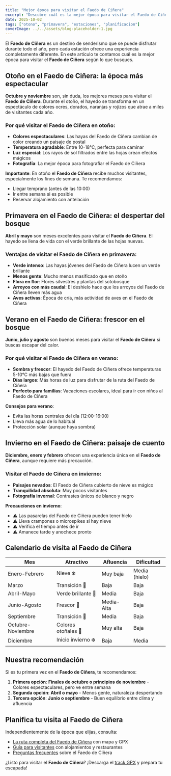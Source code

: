 ```yaml
---
title: "Mejor época para visitar el Faedo de Ciñera"
excerpt: "Descubre cuál es la mejor época para visitar el Faedo de Ciñera según tus preferencias: otoño para colores espectaculares, primavera para verdor, verano para frescor o invierno para paisajes nevados."
date: 2025-10-02
tags: ["otono", "primavera", "estaciones", "planificacion"]
coverImage: ../../assets/blog-placeholder-1.jpg
---
```


El **Faedo de Ciñera** es un destino de senderismo que se puede disfrutar durante todo el año, pero cada estación ofrece una experiencia completamente diferente. En este artículo te contamos cuál es la mejor época para visitar el **Faedo de Ciñera** según lo que busques.

## Otoño en el Faedo de Ciñera: la época más espectacular

**Octubre y noviembre** son, sin duda, los mejores meses para visitar el **Faedo de Ciñera**. Durante el otoño, el hayedo se transforma en un espectáculo de colores ocres, dorados, naranjas y rojizos que atrae a miles de visitantes cada año.

### Por qué visitar el Faedo de Ciñera en otoño:

- **Colores espectaculares**: Las hayas del Faedo de Ciñera cambian de color creando un paisaje de postal
- **Temperatura agradable**: Entre 10-18°C, perfecta para caminar
- **Luz especial**: Los rayos de sol filtrados entre las hojas crean efectos mágicos
- **Fotografía**: La mejor época para fotografiar el Faedo de Ciñera

**Importante**: En otoño el **Faedo de Ciñera** recibe muchos visitantes, especialmente los fines de semana. Te recomendamos:
- Llegar temprano (antes de las 10:00)
- Ir entre semana si es posible
- Reservar alojamiento con antelación

## Primavera en el Faedo de Ciñera: el despertar del bosque

**Abril y mayo** son meses excelentes para visitar el **Faedo de Ciñera**. El hayedo se llena de vida con el verde brillante de las hojas nuevas.

### Ventajas de visitar el Faedo de Ciñera en primavera:

- **Verde intenso**: Las hayas jóvenes del Faedo de Ciñera lucen un verde brillante
- **Menos gente**: Mucho menos masificado que en otoño
- **Flora en flor**: Flores silvestres y plantas del sotobosque
- **Arroyos con más caudal**: El deshielo hace que los arroyos del Faedo de Ciñera lleven más agua
- **Aves activas**: Época de cría, más actividad de aves en el Faedo de Ciñera

## Verano en el Faedo de Ciñera: frescor en el bosque

**Junio, julio y agosto** son buenos meses para visitar el **Faedo de Ciñera** si buscas escapar del calor.

### Por qué visitar el Faedo de Ciñera en verano:

- **Sombra y frescor**: El hayedo del Faedo de Ciñera ofrece temperaturas 5-10°C más bajas que fuera
- **Días largos**: Más horas de luz para disfrutar de la ruta del Faedo de Ciñera
- **Perfecto para familias**: Vacaciones escolares, ideal para ir con niños al Faedo de Ciñera

**Consejos para verano**:
- Evita las horas centrales del día (12:00-16:00)
- Lleva más agua de lo habitual
- Protección solar (aunque haya sombra)

## Invierno en el Faedo de Ciñera: paisaje de cuento

**Diciembre, enero y febrero** ofrecen una experiencia única en el **Faedo de Ciñera**, aunque requiere más precaución.

### Visitar el Faedo de Ciñera en invierno:

- **Paisajes nevados**: El Faedo de Ciñera cubierto de nieve es mágico
- **Tranquilidad absoluta**: Muy pocos visitantes
- **Fotografía invernal**: Contrastes únicos de blanco y negro

**Precauciones en invierno**:
- ⚠️ Las pasarelas del Faedo de Ciñera pueden tener hielo
- ⚠️ Lleva crampones o microspikes si hay nieve
- ⚠️ Verifica el tiempo antes de ir
- ⚠️ Amanece tarde y anochece pronto

## Calendario de visita al Faedo de Ciñera

| Mes | Atractivo | Afluencia | Dificultad |
|-----|-----------|-----------|------------|
| Enero-Febrero | Nieve ❄️ | Muy baja | Media (hielo) |
| Marzo | Transición 🌱 | Baja | Baja |
| Abril-Mayo | Verde brillante 🌿 | Media | Baja |
| Junio-Agosto | Frescor 🌳 | Media-Alta | Baja |
| Septiembre | Transición 🍂 | Media | Baja |
| Octubre-Noviembre | Colores otoñales 🍁 | Muy alta | Baja |
| Diciembre | Inicio invierno ❄️ | Baja | Media |

## Nuestra recomendación

Si es tu primera vez en el **Faedo de Ciñera**, te recomendamos:

1. **Primera opción**: **Finales de octubre o principios de noviembre** - Colores espectaculares, pero ve entre semana
2. **Segunda opción**: **Abril o mayo** - Menos gente, naturaleza despertando
3. **Tercera opción**: **Junio o septiembre** - Buen equilibrio entre clima y afluencia

## Planifica tu visita al Faedo de Ciñera

Independientemente de la época que elijas, consulta:
- [La ruta completa del Faedo de Ciñera](/ruta/faedo-de-cinera) con mapa y GPX
- [Guía para visitantes](/guia-visitantes) con alojamientos y restaurantes
- [Preguntas frecuentes](/faq) sobre el Faedo de Ciñera

¿Listo para visitar el **Faedo de Ciñera**? ¡Descarga el [track GPX](/gpx/faedo.gpx) y prepara tu escapada!
